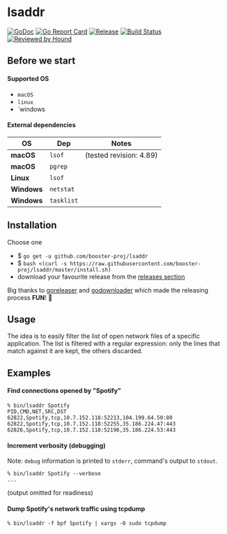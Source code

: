# lsaddr
[![GoDoc](https://godoc.org/github.com/booster-proj/lsaddr?status.svg)](https://godoc.org/github.com/booster-proj/lsaddr)
[![Go Report Card](https://goreportcard.com/badge/github.com/booster-proj/lsaddr)](https://goreportcard.com/report/github.com/booster-proj/lsaddr)
[![Release](https://img.shields.io/github/release/booster-proj/lsaddr.svg)](https://github.com/booster-proj/lsaddr/releases/latest)
[![Build Status](https://travis-ci.org/jecoz/lsaddr.svg?branch=master)](https://travis-ci.org/jecoz/lsaddr)
[![Reviewed by Hound](https://img.shields.io/badge/Reviewed_by-Hound-8E64B0.svg)](https://houndci.com)

## Before we start
#### Supported OS
- `macOS`
- `linux`
- `windows

#### External dependencies
OS | Dep | Notes
------|------|------
**macOS** | `lsof` | (tested revision: 4.89)
**macOS** | `pgrep` |
**Linux** | `lsof` |
**Windows** | `netstat` |
**Windows** | `tasklist` |

## Installation
Choose one
* $ `go get -u github.com/booster-proj/lsaddr`
* $ `bash <(curl -s https://raw.githubusercontent.com/booster-proj/lsaddr/master/install.sh)`
* download your favourite release from the [releases section](https://github.com/booster-proj/lsaddr/releases)

Big thanks to [goreleaser](https://github.com/goreleaser/goreleaser) and [godownloader](https://github.com/goreleaser/godownloader) which made the releasing process **FUN**! 🤩

## Usage
The idea is to easily filter the list of open network files of a specific application. The list is filtered with a regular expression: only the lines that match against it are kept, the others discarded.

## Examples
#### Find connections opened by "Spotify"
```
% bin/lsaddr Spotify
PID,CMD,NET,SRC,DST
62822,Spotify,tcp,10.7.152.118:52213,104.199.64.50:80
62822,Spotify,tcp,10.7.152.118:52255,35.186.224.47:443
62826,Spotify,tcp,10.7.152.118:52196,35.186.224.53:443
```

#### Increment verbosity (debugging)
Note: `debug` information is printed to `stderr`, command's output to `stdout`.
```
% bin/lsaddr Spotify --verbose
...
```
(output omitted for readiness)

#### Dump Spotify's network traffic using tcpdump
```
% bin/lsaddr -f bpf Spotify | xargs -0 sudo tcpdump
```
